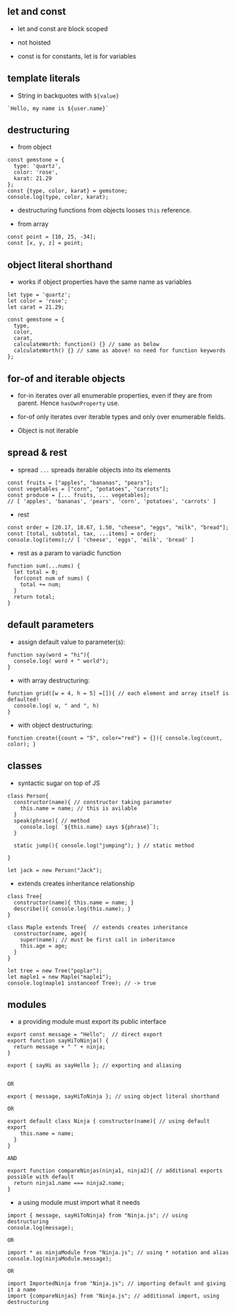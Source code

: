 ## let and const

* let and const are block scoped

* not hoisted

* const is for constants, let is for variables

## template literals

* String in backquotes with `${value}`

```
`Hello, my name is ${user.name}`
```

## destructuring

* from object
```
const gemstone = {
  type: 'quartz',
  color: 'rose',
  karat: 21.29
};
const {type, color, karat} = gemstone;
console.log(type, color, karat);
```
* destructuring functions from objects looses `this` reference.

* from array
```
const point = [10, 25, -34];
const [x, y, z] = point;
```

## object literal shorthand

* works if object properties have the same name as variables

```
let type = 'quartz';
let color = 'rose';
let carat = 21.29;

const gemstone = {
  type,
  color,
  carat,
  calculateWorth: function() {} // same as below
  calculateWorth() {} // same as above! no need for function keywords
};
```

## for-of and iterable objects

* for-in iterates over all enumerable properties, even if they are from parent. Hence `hasOwnProperty` use.

* for-of only iterates over iterable types and only over enumerable fields.

* Object is not iterable

## spread & rest

* spread `...` spreads iterable objects into its elements

```
const fruits = ["apples", "bananas", "pears"];
const vegetables = ["corn", "potatoes", "carrots"];
const produce = [... fruits, ... vegetables];
// [ 'apples', 'bananas', 'pears', 'corn', 'potatoes', 'carrots' ]
```

* rest

```
const order = [20.17, 18.67, 1.50, "cheese", "eggs", "milk", "bread"];
const [total, subtotal, tax, ...items] = order;
console.log(items);// [ 'cheese', 'eggs', 'milk', 'bread' ]
```

* rest as a param to variadic function

```
function sum(...nums) {
  let total = 0;  
  for(const num of nums) {
    total += num;
  }
  return total;
}
```
## default parameters

* assign default value to parameter(s):
```
function say(word = "hi"){
  console.log( word + " world");
}
```

* with array destructuring:
```
function grid([w = 4, h = 5] =[]){ // each element and array itself is defaulted!
  console.log( w, " and ", h)
}
```

* with object destructuring:
```
function create({count = "5", color="red"} = {}){ console.log(count, color); }
```


## classes

* syntactic sugar on top of JS

```
class Person{
  constructor(name){ // constructor taking parameter
    this.name = name; // this is avilable
  }
  speak(phrase){ // method
    console.log( `${this.name} says ${phrase}`);
  }
  
  static jump(){ console.log("jumping"); } // static method

}

let jack = new Person("Jack");
```

* extends creates inheritance relationship

```
class Tree{
  constructor(name){ this.name = name; }
  describe(){ console.log(this.name); }
}

class Maple extends Tree{  // extends creates inheritance
  constructor(name, age){
    super(name); // must be first call in inheritance
    this.age = age;
  }
}

let tree = new Tree("poplar");
let maple1 = new Maple("maple1");
console.log(maple1 instanceof Tree); // -> true
```


## modules

* a providing module must export its public interface 

```
export const message = "Hello";  // direct export
export function sayHiToNinja() {
  return message + " " + ninja;
}

export { sayHi as sayHello }; // exporting and aliasing


OR

export { message, sayHiToNinja }; // using object literal shorthand

OR

export default class Ninja { constructor(name){ // using default export
    this.name = name;
  }
} 

AND 

export function compareNinjas(ninja1, ninja2){ // additional exports possible with default
  return ninja1.name === ninja2.name;
}
```

* a using module must import what it needs

```
import { message, sayHiToNinja} from "Ninja.js"; // using destructuring
console.log(message);

OR

import * as ninjaModule from "Ninja.js"; // using * notation and alias
console.log(ninjaModule.message);

OR

import ImportedNinja from "Ninja.js"; // importing default and giving it a name
import {compareNinjas} from "Ninja.js"; // additional import, using destructuring
```

